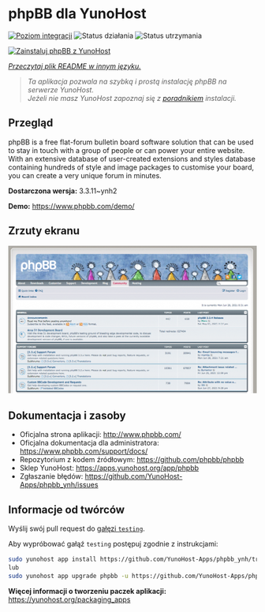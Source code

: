<!--
To README zostało automatycznie wygenerowane przez <https://github.com/YunoHost/apps/tree/master/tools/readme_generator>
Nie powinno być ono edytowane ręcznie.
-->

# phpBB dla YunoHost

[![Poziom integracji](https://apps.yunohost.org/badge/integration/phpbb)](https://ci-apps.yunohost.org/ci/apps/phpbb/)
![Status działania](https://apps.yunohost.org/badge/state/phpbb)
![Status utrzymania](https://apps.yunohost.org/badge/maintained/phpbb)

[![Zainstaluj phpBB z YunoHost](https://install-app.yunohost.org/install-with-yunohost.svg)](https://install-app.yunohost.org/?app=phpbb)

*[Przeczytaj plik README w innym języku.](./ALL_README.md)*

> *Ta aplikacja pozwala na szybką i prostą instalację phpBB na serwerze YunoHost.*  
> *Jeżeli nie masz YunoHost zapoznaj się z [poradnikiem](https://yunohost.org/install) instalacji.*

## Przegląd

phpBB is a free flat-forum bulletin board software solution that can be used to stay in touch with a group of people or can power your entire website. With an extensive database of user-created extensions and styles database containing hundreds of style and image packages to customise your board, you can create a very unique forum in minutes.


**Dostarczona wersja:** 3.3.11~ynh2

**Demo:** <https://www.phpbb.com/demo/>

## Zrzuty ekranu

![Zrzut ekranu z phpBB](./doc/screenshots/screenshot.png)

## Dokumentacja i zasoby

- Oficjalna strona aplikacji: <http://www.phpbb.com/>
- Oficjalna dokumentacja dla administratora: <https://www.phpbb.com/support/docs/>
- Repozytorium z kodem źródłowym: <https://github.com/phpbb/phpbb>
- Sklep YunoHost: <https://apps.yunohost.org/app/phpbb>
- Zgłaszanie błędów: <https://github.com/YunoHost-Apps/phpbb_ynh/issues>

## Informacje od twórców

Wyślij swój pull request do [gałęzi `testing`](https://github.com/YunoHost-Apps/phpbb_ynh/tree/testing).

Aby wypróbować gałąź `testing` postępuj zgodnie z instrukcjami:

```bash
sudo yunohost app install https://github.com/YunoHost-Apps/phpbb_ynh/tree/testing --debug
lub
sudo yunohost app upgrade phpbb -u https://github.com/YunoHost-Apps/phpbb_ynh/tree/testing --debug
```

**Więcej informacji o tworzeniu paczek aplikacji:** <https://yunohost.org/packaging_apps>

